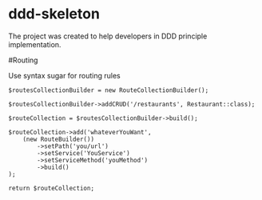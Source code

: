 # ddd-skeleton
The project was created to help developers in DDD principle implementation.  

#Routing

Use syntax sugar for routing rules

````
$routesCollectionBuilder = new RouteCollectionBuilder();

$routesCollectionBuilder->addCRUD('/restaurants', Restaurant::class);

$routeCollection = $routesCollectionBuilder->build();

$routeCollection->add('whateverYouWant',
    (new RouteBuilder())
        ->setPath('you/url')
        ->setService('YouService')
        ->setServiceMethod('youMethod')
        ->build()
);

return $routeCollection;

````